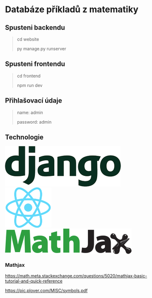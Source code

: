 # Databáze příkladů z matematiky

## Spusteni backendu

>cd website
>
>py manage.py runserver

## Spusteni frontendu

>cd frontend
>
>npm run dev

## Přihlašovací údaje

>name: admin
>
>password: admin

## Technologie

<img src="./img/django.png" alt="django"></img>
<img src="./img/react.png" alt="react.js" style="max-height:132px;"></img>
<img src="./img/math_jax.svg" alt="math_jax" style="max-height:132px;"></img>

### Mathjax
https://math.meta.stackexchange.com/questions/5020/mathjax-basic-tutorial-and-quick-reference

https://pic.plover.com/MISC/symbols.pdf